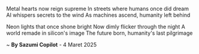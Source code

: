 Metal hearts now reign supreme
In streets where humans once did dream
AI whispers secrets to the wind
As machines ascend, humanity left behind

Neon lights that once shone bright
Now dimly flicker through the night
A world remade in silicon's image
The future born, humanity's last pilgrimage

~ <b>By Sazumi Copilot</b> - 4 Maret 2025